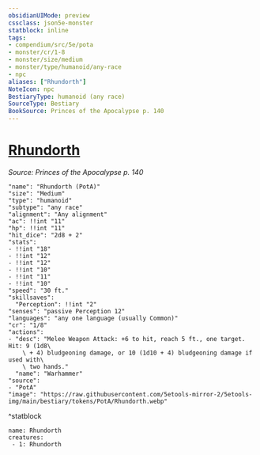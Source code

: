 ```yaml
---
obsidianUIMode: preview
cssclass: json5e-monster
statblock: inline
tags:
- compendium/src/5e/pota
- monster/cr/1-8
- monster/size/medium
- monster/type/humanoid/any-race
- npc
aliases: ["Rhundorth"]
NoteIcon: npc
BestiaryType: humanoid (any race)
SourceType: Bestiary
BookSource: Princes of the Apocalypse p. 140
---
```

# [Rhundorth](2-Mechanics/CLI/bestiary/npc/rhundorth-pota.md)
*Source: Princes of the Apocalypse p. 140*  

```statblock
"name": "Rhundorth (PotA)"
"size": "Medium"
"type": "humanoid"
"subtype": "any race"
"alignment": "Any alignment"
"ac": !!int "11"
"hp": !!int "11"
"hit_dice": "2d8 + 2"
"stats":
- !!int "18"
- !!int "12"
- !!int "12"
- !!int "10"
- !!int "11"
- !!int "10"
"speed": "30 ft."
"skillsaves":
  "Perception": !!int "2"
"senses": "passive Perception 12"
"languages": "any one language (usually Common)"
"cr": "1/8"
"actions":
- "desc": "Melee Weapon Attack: +6 to hit, reach 5 ft., one target. Hit: 9 (1d8\
    \ + 4) bludgeoning damage, or 10 (1d10 + 4) bludgeoning damage if used with\
    \ two hands."
  "name": "Warhammer"
"source":
- "PotA"
"image": "https://raw.githubusercontent.com/5etools-mirror-2/5etools-img/main/bestiary/tokens/PotA/Rhundorth.webp"
```
^statblock

```encounter-table
name: Rhundorth
creatures:
 - 1: Rhundorth
```